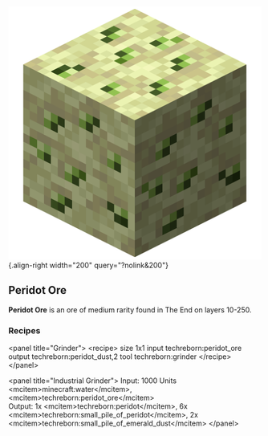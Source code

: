 ![Peridot ore](/media/mods/techreborn/peridot_ore.png){.align-right width="200" query="?nolink&200"}

## Peridot Ore

**Peridot Ore** is an ore of medium rarity found in The End on layers 10-250.

### Recipes

\<panel title="Grinder"\> \<recipe\> size 1x1 input techreborn:peridot_ore output techreborn:peridot_dust,2 tool techreborn:grinder \</recipe\> \</panel\>

\<panel title="Industrial Grinder"\> Input: 1000 Units \<mcitem\>minecraft:water\</mcitem\>, \<mcitem\>techreborn:peridot_ore\</mcitem\>\
Output: 1x \<mcitem\>techreborn:peridot\</mcitem\>, 6x \<mcitem\>techreborn:small_pile_of_peridot\</mcitem\>, 2x \<mcitem\>techreborn:small_pile_of_emerald_dust\</mcitem\> \</panel\>
